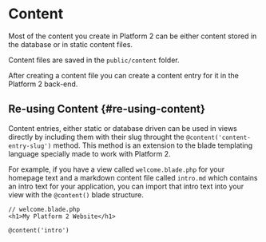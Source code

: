# Content

Most of the content you create in Platform 2 can be either content stored in the database or in static content files.

Content files are saved in the `public/content` folder.

After creating a content file you can create a content entry for it in the Platform 2 back-end.

## Re-using Content {#re-using-content}

Content entries, either static or database driven can be used in views directly by including them with their slug throught the `@content('content-entry-slug')` method. This method is an extension to the blade templating language specially made to work with Platform 2.

For example, if you have a view called `welcome.blade.php` for your homepage text and a markdown content file called `intro.md` which contains an intro text for your application, you can import that intro text into your view with the `@content()` blade structure.

	// welcome.blade.php
	<h1>My Platform 2 Website</h1>

	@content('intro')
